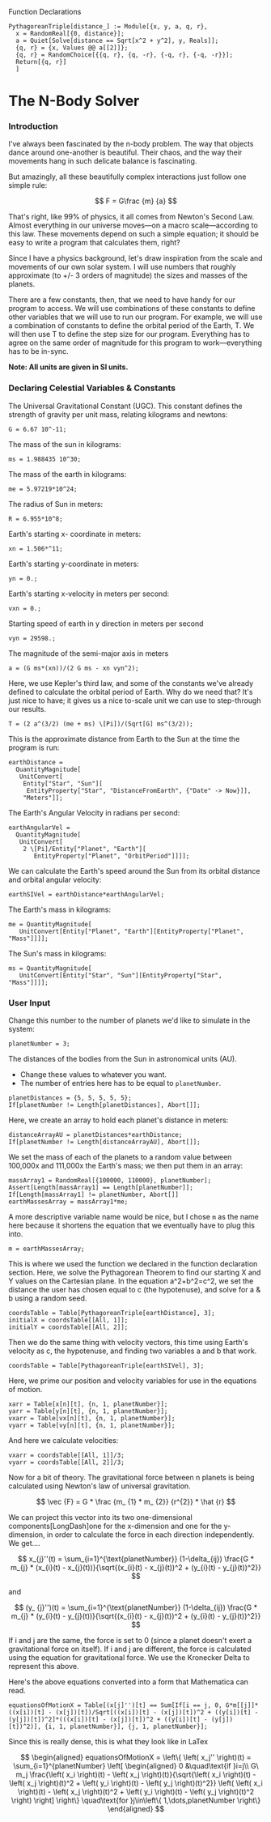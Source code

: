 Function Declarations

```
PythagoreanTriple[distance_] := Module[{x, y, a, q, r},
  x = RandomReal[{0, distance}];
  a = Quiet[Solve[distance == Sqrt[x^2 + y^2], y, Reals]];
  {q, r} = {x, Values @@ a[[2]]};
  {q, r} = RandomChoice[{{q, r}, {q, -r}, {-q, r}, {-q, -r}}];
  Return[{q, r}]
  ]
```

# The N-Body Solver

### Introduction

I've always been fascinated by the n-body problem. The way that objects dance around one-another is beautiful. Their chaos, and the way their movements hang in such delicate balance is fascinating.

But amazingly, all these beautifully complex interactions just follow one simple rule:

$$ F = G\frac {m} {a} $$

That's right, like 99% of physics, it all comes from Newton's Second Law. Almost everything in our universe moves—on a macro scale—according to this law. These movements depend on such a simple equation; it should be easy to write a program that calculates them, right?

Since I have a physics background, let's draw inspiration from the scale and movements of our own solar system. I will use numbers that roughly approximate (to +/- 3 orders of magnitude) the sizes and masses of the planets.

There are a few constants, then, that we need to have handy for our program to access. We will use combinations of these constants to define other variables that we will use to run our program. For example, we will use a combination of constants to define the orbital period of the Earth, T. We will then use T to define the step size for our program. Everything has to agree on the same order of magnitude for this program to work—everything has to be in-sync.

**Note: All units are given in SI units.**

### Declaring Celestial Variables & Constants

The Universal Gravitational Constant (UGC). This constant defines the strength of gravity per unit mass, relating kilograms and newtons:

`G = 6.67 10^-11;`

The mass of the sun in kilograms:

`ms = 1.988435 10^30;`

The mass of the earth in kilograms:

`me = 5.97219*10^24;`

The radius of Sun in meters:

`R = 6.955*10^8;`

Earth's starting x- coordinate in meters:

`xn = 1.506*^11;`

Earth's starting y-coordinate in meters:

`yn = 0.;`

Earth's starting x-velocity in meters per second:

`vxn = 0.;`

Starting speed of earth in y direction in meters per second

`vyn = 29598.;`

The magnitude of the semi-major axis in meters

`a = (G ms*(xn))/(2 G ms - xn vyn^2);`

Here, we use Kepler's third law, and some of the constants we've already defined to calculate the orbital period of Earth. Why do we need that? It's just nice to have; it gives us a nice to-scale unit we can use to step-through our results.

```T = (2 a^(3/2) (me + ms) \[Pi])/(Sqrt[G] ms^(3/2));```

This is the approximate distance from Earth to the Sun at the time the program is run:

```
earthDistance = 
  QuantityMagnitude[
   UnitConvert[
    Entity["Star", "Sun"][
     EntityProperty["Star", "DistanceFromEarth", {"Date" -> Now}]], 
    "Meters"]];
```

The Earth's Angular Velocity in radians per second:

```
earthAngularVel = 
  QuantityMagnitude[
   UnitConvert[
    2 \[Pi]/Entity["Planet", "Earth"][
       EntityProperty["Planet", "OrbitPeriod"]]]];
```

We can calculate the Earth's speed around the Sun from its orbital distance and orbital angular velocity:

`earthSIVel = earthDistance*earthAngularVel;`

The Earth's mass in kilograms:

```
me = QuantityMagnitude[
   UnitConvert[Entity["Planet", "Earth"][EntityProperty["Planet", "Mass"]]]];
```

The Sun's mass in kilograms:

```
ms = QuantityMagnitude[
   UnitConvert[Entity["Star", "Sun"][EntityProperty["Star", "Mass"]]]];
```

### User Input

Change this number to the number of planets we'd like to simulate in the system:

`planetNumber = 3;`

The distances of the bodies from the Sun in astronomical units (AU).
- Change these values to whatever you want.
- The number of entries here has to be equal to `planetNumber`.

```
planetDistances = {5, 5, 5, 5, 5};
If[planetNumber != Length[planetDistances], Abort[]];
```

Here, we create an array to hold each planet's distance in meters:

```
distanceArrayAU = planetDistances*earthDistance;
If[planetNumber != Length[distanceArrayAU], Abort[]];
```

We set the mass of each of the planets to a random value between 100,000x and 111,000x the Earth's mass; we then put them in an array:

```
massArray1 = RandomReal[{100000, 110000}, planetNumber];
Assert[Length[massArray1] == Length[planetNumber]];
If[Length[massArray1] != planetNumber, Abort[]]
earthMassesArray = massArray1*me;
```

A more descriptive variable name would be nice, but I chose `m` as the name here because it shortens the equation that we eventually have to plug this into.

`m = earthMassesArray;`

This is where we used the function we declared in the function declaration section. Here, we solve the Pythagorean Theorem to find our starting X and Y values on the Cartesian plane. In the equation a^2+b^2=c^2, we set the distance the user has chosen equal to c (the hypotenuse), and solve for a & b using a random seed.

```
coordsTable = Table[PythagoreanTriple[earthDistance], 3];
initialX = coordsTable[[All, 1]];
initialY = coordsTable[[All, 2]];
```

Then we do the same thing with velocity vectors, this time using Earth's velocity as c, the hypotenuse, and finding two variables  a and b that work.

`coordsTable = Table[PythagoreanTriple[earthSIVel], 3];`

Here, we prime our position and velocity variables for use in the equations of motion.

```
xarr = Table[x[n][t], {n, 1, planetNumber}];
yarr = Table[y[n][t], {n, 1, planetNumber}];
vxarr = Table[vx[n][t], {n, 1, planetNumber}];
vyarr = Table[vy[n][t], {n, 1, planetNumber}];
```

And here we calculate velocities:

```
vxarr = coordsTable[[All, 1]]/3;
vyarr = coordsTable[[All, 2]]/3;
```

Now for a bit of theory. The gravitational force between n planets is being calculated using Newton's law of universal gravitation.

$$ \vec {F} = G * \frac {m_ {1} * m_ {2}} {r^{2}} * \hat {r} $$

 We can project this vector into its two one-dimensional components\[LongDash]one for the x-dimension and one for the y-dimension, in order to calculate the force in each direction independently. We get....

$$ x_{j}''(t) = \sum_{i=1}^{\text{planetNumber}} (1-\delta_{ij}) \frac{G * m_{j} * (x_{i}(t) - x_{j}(t))}{\sqrt{(x_{i}(t) - x_{j}(t))^2 + (y_{i}(t) - y_{j}(t))^2}} $$


and

$$ (y_ {j}'')(t) = \sum_{i=1}^{\text{planetNumber}} (1-\delta_{ij}) \frac{G * m_{j} * (y_{i}(t) - y_{j}(t))}{\sqrt{(x_{i}(t) - x_{j}(t))^2 + (y_{i}(t) - y_{j}(t))^2}} $$

If i and j are the same, the force is set to 0 (since a planet doesn't exert a gravitational force on itself). If i and j are different, the force is calculated using the equation for gravitational force. We use the Kronecker Delta to represent this above.

Here's the above equations converted into a form that Mathematica can read.

```
equationsOfMotionX = Table[(x[j]'')[t] == Sum[If[i == j, 0, G*m[[j]]*((x[i])[t] - (x[j])[t])/Sqrt[((x[i])[t] - (x[j])[t])^2 + ((y[i])[t] - (y[j])[t])^2]*(((x[i])[t] - (x[j])[t])^2 + ((y[i])[t] - (y[j])[t])^2)], {i, 1, planetNumber}], {j, 1, planetNumber}];

```
Since this is really dense, this is what they look like in LaTex

$$
\begin{aligned}
equationsOfMotionX = \left\{ \left( x_j'' \right)(t) = \sum_{i=1}^{planetNumber} \left[ \begin{aligned} 0 &\quad\text{if }i=j\\ G\ m_j \frac{\left( x_i \right)(t) - \left( x_j \right)(t)}{\sqrt{\left( x_i \right)(t) - \left( x_j \right)(t)^2 + \left( y_i \right)(t) - \left( y_j \right)(t)^2}} \left( \left( x_i \right)(t) - \left( x_j \right)(t)^2 + \left( y_i \right)(t) - \left( y_j \right)(t)^2 \right) \right] \right\} \quad\text{for }j\in\left\{ 1,\dots,planetNumber \right\}
\end{aligned}
$$














